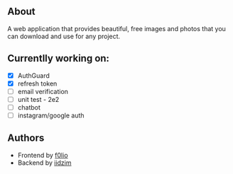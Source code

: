 
## About
A web application that provides beautiful, free images and photos that you can download and use for any project.

## Currentlly working on:
- [x] AuthGuard
- [x] refresh token
- [ ] email verification
- [ ] unit test - 2e2
- [ ] chatbot
- [ ] instagram/google auth

## Authors
* Frontend by [f0lio](https://github.com/f0lio)
* Backend by [iidzim](https://github.com/iidzim)
